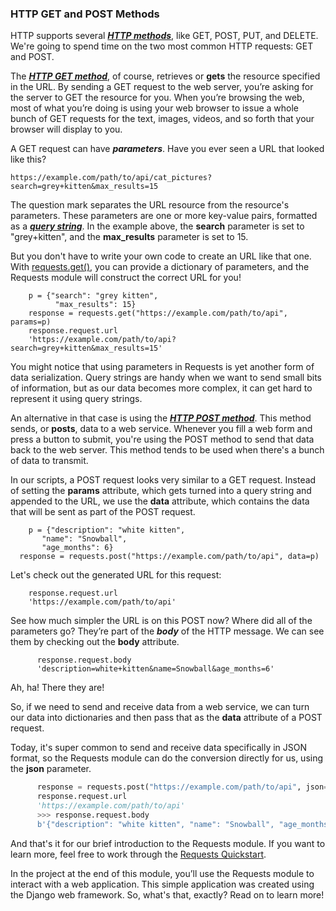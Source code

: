 ### HTTP GET and POST Methods

HTTP supports several ***[HTTP methods](https://tools.ietf.org/html/rfc7231#section-4.3)***, like GET, POST, PUT, and DELETE. We're going to spend time on the two most common HTTP requests: GET and POST.

The ***[HTTP GET method](https://tools.ietf.org/html/rfc7231#section-4.3.1)***, of course, retrieves or **gets** the resource specified in the URL. By sending a GET request to the web server, you’re asking for the server to GET the resource for you. When you’re browsing the web, most of what you’re doing is using your web browser to issue a whole bunch of GET requests for the text, images, videos, and so forth that your browser will display to you.

A GET request can have ***parameters***. Have you ever seen a URL that looked like this?

```
https://example.com/path/to/api/cat_pictures?search=grey+kitten&max_results=15
```

The question mark separates the URL resource from the resource's parameters. These parameters are one or more key-value pairs, formatted as a ***[query string](https://en.wikipedia.org/wiki/Query_string)***. In the example above, the **search** parameter is set to "grey+kitten", and the **max_results** parameter is set to 15.

But you don't have to write your own code to create an URL like that one. With [requests.get()](https://requests.readthedocs.io/en/master/api/#requests.get), you can provide a dictionary of parameters, and the Requests module will construct the correct URL for you!

```pythn
    p = {"search": "grey kitten",
          "max_results": 15}
    response = requests.get("https://example.com/path/to/api", params=p)
    response.request.url
    'https://example.com/path/to/api?search=grey+kitten&max_results=15'
```

You might notice that using parameters in Requests is yet another form of data serialization. Query strings are handy when we want to send small bits of information, but as our data becomes more complex, it can get hard to represent it using query strings. 

An alternative in that case is using the ***[HTTP POST method](https://tools.ietf.org/html/rfc7231#section-4.3.3)***. This method sends, or **posts**, data to a web service. Whenever you fill a web form and press a button to submit, you're using the POST method to send that data back to the web server. This method tends to be used when there's a bunch of data to transmit.

In our scripts, a POST request looks very similar to a GET request. Instead of setting the **params** attribute, which gets turned into a query string and appended to the URL, we use the **data** attribute, which contains the data that will be sent as part of the POST request.

```
    p = {"description": "white kitten",
       "name": "Snowball",
       "age_months": 6}
  response = requests.post("https://example.com/path/to/api", data=p)
```

Let's check out the generated URL for this request:

```
    response.request.url
    'https://example.com/path/to/api'
```

See how much simpler the URL is on this POST now? Where did all of the parameters go? They’re part of the ***body*** of the HTTP message. We can see them by checking out the **body** attribute.

```
      response.request.body
      'description=white+kitten&name=Snowball&age_months=6'
```

Ah, ha! There they are!

So, if we need to send and receive data from a web service, we can turn our data into dictionaries and then pass that as the **data** attribute of a POST request.

Today, it's super common to send and receive data specifically in JSON format, so the Requests module can do the conversion directly for us, using the **json** parameter.

```python
      response = requests.post("https://example.com/path/to/api", json=p)
      response.request.url
      'https://example.com/path/to/api'
      >>> response.request.body
      b'{"description": "white kitten", "name": "Snowball", "age_months": 6}' 
 ```

And that's it for our brief introduction to the Requests module. If you want to learn more, feel free to work through the [Requests Quickstart](https://requests.readthedocs.io/en/master/user/quickstart/).

In the project at the end of this module, you’ll use the Requests module to interact with a web application. This simple application was created using the Django web framework. So, what's that, exactly? Read on to learn more!
